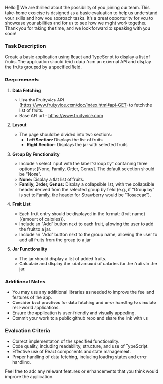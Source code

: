 Hello 👋
We are thrilled about the possibility of you joining our team. This take-home exercise is designed as a basic evaluation to help us understand your skills and how you approach tasks. It's a great opportunity for you to showcase your abilities and for us to see how we might work together.
Thank you for taking the time, and we look forward to speaking with you soon!

### Task Description

Create a basic application using React and TypeScript to display a list of fruits. The application should fetch data from an external API and display the fruits grouped by a specified field.

### Requirements

1. **Data Fetching**
   - Use the Fruityvice API (https://www.fruityvice.com/doc/index.html#api-GET) to fetch the list of fruits.
   - Base API url - https://www.fruityvice.com

2. **Layout**
   - The page should be divided into two sections:
     - **Left Section:** Displays the list of fruits.
     - **Right Section:** Displays the jar with selected fruits.

3. **Group By Functionality**
   - Include a select input with the label “Group by” containing three options: [None, Family, Order, Genus]. The default selection should be "None".
   - **None:** Display a flat list of fruits.
   - **Family, Order, Genus:** Display a collapsible list, with the collapsible header derived from the selected group by field (e.g., if “Group by” is set to Family, the header for Strawberry would be "Rosaceae").

4. **Fruit List**
   - Each fruit entry should be displayed in the format: {fruit name} ({amount of calories}).
   - Include an "Add" button next to each fruit, allowing the user to add the fruit to a jar.
   - Include an "Add" button next to the group name, allowing the user to add all fruits from the group to a jar.

5. **Jar Functionality**
   - The jar should display a list of added fruits.
   - Calculate and display the total amount of calories for the fruits in the jar.

### Additional Notes

- You may use any additional libraries as needed to improve the feel and features of the app.
- Consider best practices for data fetching and error handling to simulate real-world applications.
- Ensure the application is user-friendly and visually appealing.
- Commit your work to a public github repo and share the link with us

### Evaluation Criteria

- Correct implementation of the specified functionality.
- Code quality, including readability, structure, and use of TypeScript.
- Effective use of React components and state management.
- Proper handling of data fetching, including loading states and error handling.

Feel free to add any relevant features or enhancements that you think would improve the application.
